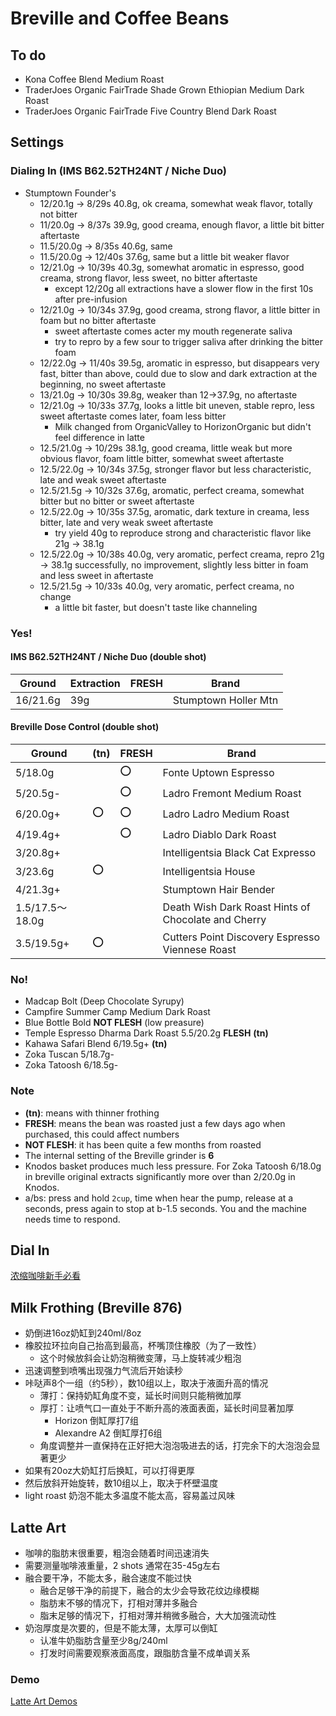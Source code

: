 # Breville and Coffee Beans

## To do

- Kona Coffee Blend Medium Roast
- TraderJoes Organic FairTrade Shade Grown Ethiopian Medium Dark Roast
- TraderJoes Organic FairTrade Five Country Blend Dark Roast

## Settings

### Dialing In (IMS B62.52TH24NT / Niche Duo)

- Stumptown Founder's
  - 12/20.1g -> 8/29s 40.8g, ok creama, somewhat weak flavor, totally not bitter
  - 11/20.0g -> 8/37s 39.9g, good creama, enough flavor, a little bit bitter aftertaste
  - 11.5/20.0g -> 8/35s 40.6g, same
  - 11.5/20.0g -> 12/40s 37.6g, same but a little bit weaker flavor
  - 12/21.0g -> 10/39s 40.3g, somewhat aromatic in espresso, good creama, strong flavor, less sweet, no bitter aftertaste
    - except 12/20g all extractions have a slower flow in the first 10s after pre-infusion
  - 12/21.0g -> 10/34s 37.9g, good creama, strong flavor, a little bitter in foam but no bitter aftertaste
    - sweet aftertaste comes acter my mouth regenerate saliva
    - try to repro by a few sour to trigger saliva after drinking the bitter foam
  - 12/22.0g -> 11/40s 39.5g, aromatic in espresso, but disappears very fast, bitter than above, could due to slow and dark extraction at the beginning, no sweet aftertaste
  - 13/21.0g -> 10/30s 39.8g, weaker than 12->37.9g, no aftertaste
  - 12/21.0g -> 10/33s 37.7g, looks a little bit uneven, stable repro, less sweet aftertaste comes later, foam less bitter
    - Milk changed from OrganicValley to HorizonOrganic but didn't feel difference in latte
  - 12.5/21.0g -> 10/29s 38.1g, good creama, little weak but more obvious flavor, foam little bitter, somewhat sweet aftertaste
  - 12.5/22.0g -> 10/34s 37.5g, stronger flavor but less characteristic, late and weak sweet aftertaste
  - 12.5/21.5g -> 10/32s 37.6g, aromatic, perfect creama, somewhat bitter but no bitter or sweet aftertaste
  - 12.5/22.0g -> 10/35s 37.5g, aromatic, dark texture in creama, less bitter, late and very weak sweet aftertaste
    - try yield 40g to reproduce strong and characteristic flavor like 21g -> 38.1g
  - 12.5/22.0g -> 10/38s 40.0g, very aromatic, perfect creama, repro 21g -> 38.1g successfully, no improvement, slightly less bitter in foam and less sweet in aftertaste
  - 12.5/21.5g -> 10/33s 40.0g, very aromatic, perfect creama, no change
    - a little bit faster, but doesn't taste like channeling

### Yes!

#### IMS B62.52TH24NT / Niche Duo (double shot)

| Ground | Extraction | **FRESH** | Brand |
|--|--|--|--|
| 16/21.6g | 39g || Stumptown Holler Mtn |

#### Breville Dose Control (double shot)

| Ground | **(tn)** | **FRESH** | Brand |
|--|--|--|--|
| 5/18.0g || :o: | Fonte Uptown Espresso |
| 5/20.5g- || :o: | Ladro Fremont Medium Roast |
| 6/20.0g+ | :o: | :o: | Ladro Ladro Medium Roast |
| 4/19.4g+ || :o: | Ladro Diablo Dark Roast |
| 3/20.8g+ ||| Intelligentsia Black Cat Expresso |
| 3/23.6g | :o: || Intelligentsia House |
| 4/21.3g+ ||| Stumptown Hair Bender |
| 1.5/17.5～18.0g ||| Death Wish Dark Roast Hints of Chocolate and Cherry |
| 3.5/19.5g+ | :o: || Cutters Point Discovery Espresso Viennese Roast |

### No!

- Madcap Bolt (Deep Chocolate Syrupy)
- Campfire Summer Camp Medium Dark Roast
- Blue Bottle Bold **NOT FLESH** (low preasure)
- Temple Espresso Dharma Dark Roast 5.5/20.2g **FLESH** **(tn)**
- Kahawa Safari Blend 6/19.5g+ **(tn)**
- Zoka Tuscan 5/18.7g-
- Zoka Tatoosh 6/18.5g-

### Note

- **(tn)**: means with thinner frothing
- **FRESH**: means the bean was roasted just a few days ago when purchased, this could affect numbers
- **NOT FLESH**: it has been quite a few months from roasted
- The internal setting of the Breville grinder is **6**
- Knodos basket produces much less pressure. For Zoka Tatoosh 6/18.0g in breville original extracts significantly more over than 2/20.0g in Knodos.
- a/bs: press and hold `2cup`, time when hear the pump, release at a seconds, press again to stop at b-1.5 seconds. You and the machine needs time to respond.

## Dial In

[浓缩咖啡新手必看](./GettingStarted)

## Milk Frothing (Breville 876)

- 奶倒进16oz奶缸到240ml/8oz
- 橡胶拉环拉向自己抬高到最高，杯嘴顶住橡胶（为了一致性）
  - 这个时候放斜会让奶泡稍微变薄，马上旋转减少粗泡
- 迅速调整到喷嘴出现强力气流后开始读秒
- 咔哒声8个一组（约5秒），数10组以上，取决于液面升高的情况
  - 薄打：保持奶缸角度不变，延长时间则只能稍微加厚
  - 厚打：让喷气口一直处于不断升高的液面表面，延长时间显著加厚
    - Horizon 倒缸厚打7组
    - Alexandre A2 倒缸厚打6组
  - 角度调整并一直保持在正好把大泡泡吸进去的话，打完余下的大泡泡会显著更少
- 如果有20oz大奶缸打后换缸，可以打得更厚
- 然后放斜开始旋转，数10组以上，取决于杯壁温度
- light roast 奶泡不能太多温度不能太高，容易盖过风味

## Latte Art

- 咖啡的脂肪末很重要，粗泡会随着时间迅速消失
- 需要测量咖啡液重量，2 shots 通常在35-45g左右
- 融合要干净，不能太多，融合速度不能过快
  - 融合足够干净的前提下，融合的太少会导致花纹边缘模糊
  - 脂肪末不够的情况下，打相对薄并多融合
  - 脂末足够的情况下，打相对薄并稍微多融合，大大加强流动性
- 奶泡厚度是次要的，但是不能太薄，太厚可以倒缸
  - 认准牛奶脂肪含量至少8g/240ml
  - 打发时间需要观察液面高度，跟脂肪含量不成单调关系

### Demo

[Latte Art Demos](./LatteArt)
